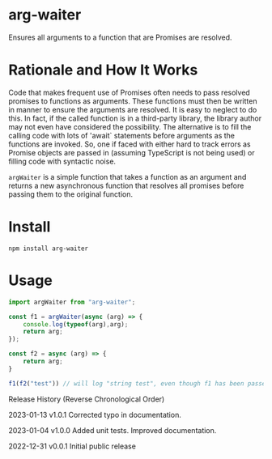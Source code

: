 # arg-waiter
Ensures all arguments to a function that are Promises are resolved.

# Rationale and How It Works

Code that makes frequent use of Promises often needs to pass resolved promises to functions as arguments. These functions must then be written in manner to ensure the arguments are resolved. It is easy to neglect to do this. In fact, if the called function is in a third-party library, the library author may not even have considered the possibility. The alternative is to fill the calling code with lots of 'await` statements before arguments as the functions are invoked. So, one if faced with either hard to track errors as Promise objects are passed in (assuming TypeScript is not being used) or filling code with syntactic noise.

`argWaiter` is a simple function that takes a function as an argument and returns a new asynchronous function that resolves all promises before passing them to the original function.

# Install

```
npm install arg-waiter
```

# Usage

```javascript
import argWaiter from "arg-waiter";

const f1 = argWaiter(async (arg) => {
    console.log(typeof(arg),arg);
    return arg;
});

const f2 = async (arg) => {
    return arg;
}

f1(f2("test")) // will log "string test", even though f1 has been passed the promise of f2

```

Release History (Reverse Chronological Order)

2023-01-13 v1.0.1 Corrected typo in documentation.

2023-01-04 v1.0.0 Added unit tests. Improved documentation.

2022-12-31 v0.0.1 Initial public release

